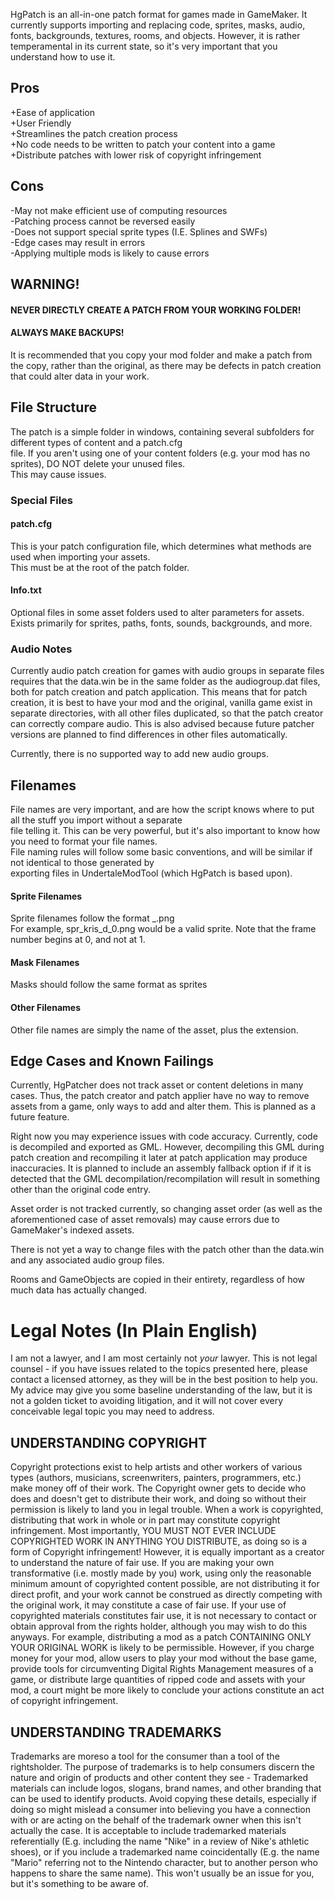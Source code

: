 HgPatch is an all-in-one patch format for games made in GameMaker. It currently supports importing and replacing code, sprites, masks, audio, fonts, backgrounds, textures, rooms, and objects. However, it is rather temperamental in its current state, so it's very important that you understand how to use it.  
  
## Pros  
+Ease of application  
+User Friendly  
+Streamlines the patch creation process  
+No code needs to be written to patch your content into a game  
+Distribute patches with lower risk of copyright infringement  
## Cons  
-May not make efficient use of computing resources  
-Patching process cannot be reversed easily  
-Does not support special sprite types (I.E. Splines and SWFs)  
-Edge cases may result in errors  
-Applying multiple mods is likely to cause errors  
  
## WARNING!  
#### NEVER DIRECTLY CREATE A PATCH FROM YOUR WORKING FOLDER!  
#### ALWAYS MAKE BACKUPS!  
It is recommended that you copy your mod folder and make a patch from the copy, rather than the original, as there may be defects in patch creation that could alter data in your work.  
  
## File Structure  
The patch is a simple folder in windows, containing several subfolders for different types of content and a patch.cfg  
file. If you aren't using one of your content folders (e.g. your mod has no sprites), DO NOT delete your unused files.  
This may cause issues.  
  
### Special Files  
#### patch.cfg  
This is your patch configuration file, which determines what methods are used when importing your assets.  
This must be at the root of the patch folder.  
#### <assetType>Info.txt  
Optional files in some asset folders used to alter parameters for assets.  
Exists primarily for sprites, paths, fonts, sounds, backgrounds, and more.  
  
### Audio Notes  
Currently audio patch creation for games with audio groups in separate files requires that the data.win be in the same folder as the audiogroup.dat files, both for patch creation and patch application. This means that for patch creation, it is best to have your mod and the original, vanilla game exist in separate directories, with all other files duplicated, so that the patch creator can correctly compare audio. This is also advised because future patcher versions are planned to find differences in other files automatically.  
  
Currently, there is no supported way to add new audio groups.  
  
## Filenames  
File names are very important, and are how the script knows where to put all the stuff you import without a separate  
file telling it. This can be very powerful, but it's also important to know how you need to format your file names.  
File naming rules will follow some basic conventions, and will be similar if not identical to those generated by  
exporting files in UndertaleModTool (which HgPatch is based upon).  
#### Sprite Filenames  
Sprite filenames follow the format <spritename>_<framenumber>.png  
For example, spr_kris_d_0.png would be a valid sprite. Note that the frame number begins at 0, and not at 1.  
#### Mask Filenames  
Masks should follow the same format as sprites  
#### Other Filenames  
Other file names are simply the name of the asset, plus the extension.  
  
## Edge Cases and Known Failings  
Currently, HgPatcher does not track asset or content deletions in many cases. Thus, the patch creator and patch applier have no way to remove assets from a game, only ways to add and alter them. This is planned as a future feature.  
  
Right now you may experience issues with code accuracy. Currently, code is decompiled and exported as GML. However, decompiling this GML during patch creation and recompiling it later at patch application may produce inaccuracies. It is planned to include an assembly fallback option if if it is detected that the GML decompilation/recompilation will result in something other than the original code entry.  
  
Asset order is not tracked currently, so changing asset order (as well as the aforementioned case of asset removals) may cause errors due to GameMaker's indexed assets.  
  
There is not yet a way to change files with the patch other than the data.win and any associated audio group files.  
  
Rooms and GameObjects are copied in their entirety, regardless of how much data has actually changed.  
  
# Legal Notes (In Plain English)  
I am not a lawyer, and I am most certainly not *your* lawyer. This is not legal counsel - if you have issues related to the topics presented here, please contact a licensed attorney, as they will be in the best position to help you. My advice may give you some baseline understanding of the law, but it is not a golden ticket to avoiding litigation, and it will not cover every conceivable legal topic you may need to address.  
  
## UNDERSTANDING COPYRIGHT  
Copyright protections exist to help artists and other workers of various types (authors, musicians, screenwriters, painters, programmers, etc.) make money off of their work. The Copyright owner gets to decide who does and doesn't get to distribute their work, and doing so without their permission is likely to land you in legal trouble. When a work is copyrighted, distributing that work in whole or in part may constitute copyright infringement. Most importantly, YOU MUST NOT EVER INCLUDE COPYRIGHTED WORK IN ANYTHING YOU DISTRIBUTE, as doing so is a form of Copyright infringement! However, it is equally important as a creator to understand the nature of fair use. If you are making your own transformative (i.e. mostly made by you) work, using only the reasonable minimum amount of copyrighted content possible, are not distributing it for direct profit, and your work cannot be construed as directly competing with the original work, it may constitute a case of fair use. If your use of copyrighted materials constitutes fair use, it is not necessary to contact or obtain approval from the rights holder, although you may wish to do this anyways. For example, distributing a mod as a patch CONTAINING ONLY YOUR ORIGINAL WORK is likely to be permissible. However, if you charge money for your mod, allow users to play your mod without the base game, provide tools for circumventing Digital Rights Management measures of a game, or distribute large quantities of ripped code and assets with your mod, a court might be more likely to conclude your actions constitute an act of copyright infringement.  
  
## UNDERSTANDING TRADEMARKS  
Trademarks are moreso a tool for the consumer than a tool of the rightsholder. The purpose of trademarks is to help consumers discern the nature and origin of products and other content they see - Trademarked materials can include logos, slogans, brand names, and other branding that can be used to identify products. Avoid copying these details, especially if doing so might mislead a consumer into believing you have a connection with or are acting on the behalf of the trademark owner when this isn't actually the case. It is acceptable to include trademarked materials referentially (E.g. including the name "Nike" in a review of Nike's athletic shoes), or if you include a trademarked name coincidentally (E.g. the name "Mario" referring not to the Nintendo character, but to another person who happens to share the same name). This won't usually be an issue for you, but it's something to be aware of.  
